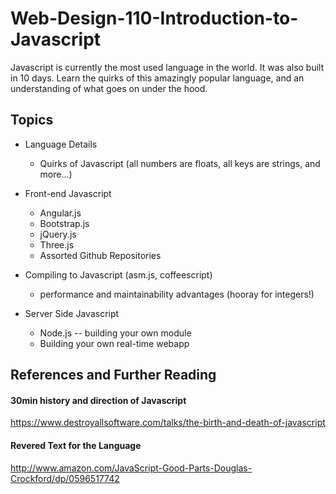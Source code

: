 Web-Design-110-Introduction-to-Javascript
=========================================

Javascript is currently the most used language in the world.  It was also built in 10 days.  Learn the quirks of this amazingly popular language, and an understanding of what goes on under the hood. 


## Topics


* Language Details
  * Quirks of Javascript (all numbers are floats, all keys are strings, and more...)

* Front-end Javascript
  * Angular.js
  * Bootstrap.js
  * jQuery.js
  * Three.js
  * Assorted Github Repositories

* Compiling to Javascript (asm.js, coffeescript)
  * performance and maintainability advantages (hooray for integers!)

* Server Side Javascript
  * Node.js -- building your own module
  * Building your own real-time webapp


## References and Further Reading


#### 30min history and direction of Javascript
https://www.destroyallsoftware.com/talks/the-birth-and-death-of-javascript

#### Revered Text for the Language
http://www.amazon.com/JavaScript-Good-Parts-Douglas-Crockford/dp/0596517742
